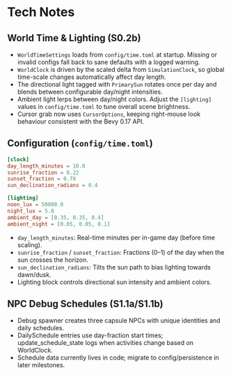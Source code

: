 # Tech Notes

## World Time & Lighting (S0.2b)
- `WorldTimeSettings` loads from `config/time.toml` at startup. Missing or invalid configs fall back to sane defaults with a logged warning.
- `WorldClock` is driven by the scaled delta from `SimulationClock`, so global time-scale changes automatically affect day length.
- The directional light tagged with `PrimarySun` rotates once per day and blends between configurable day/night intensities.
- Ambient light lerps between day/night colors. Adjust the `[lighting]` values in `config/time.toml` to tune overall scene brightness.
- Cursor grab now uses `CursorOptions`, keeping right-mouse look behaviour consistent with the Bevy 0.17 API.

## Configuration (`config/time.toml`)
```toml
[clock]
day_length_minutes = 10.0
sunrise_fraction = 0.22
sunset_fraction = 0.78
sun_declination_radians = 0.4

[lighting]
noon_lux = 50000.0
night_lux = 5.0
ambient_day = [0.35, 0.35, 0.4]
ambient_night = [0.05, 0.05, 0.1]
```
- `day_length_minutes`: Real-time minutes per in-game day (before time scaling).
- `sunrise_fraction` / `sunset_fraction`: Fractions (0–1) of the day when the sun crosses the horizon.
- `sun_declination_radians`: Tilts the sun path to bias lighting towards dawn/dusk.
- Lighting block controls directional sun intensity and ambient colors.

## NPC Debug Schedules (S1.1a/S1.1b)
- Debug spawner creates three capsule NPCs with unique identities and daily schedules.
- DailySchedule entries use day-fraction start times; update_schedule_state logs when activities change based on WorldClock.
- Schedule data currently lives in code; migrate to config/persistence in later milestones.

